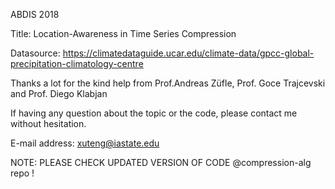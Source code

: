 ABDIS 2018

Title: Location-Awareness in Time Series Compression

Datasource: https://climatedataguide.ucar.edu/climate-data/gpcc-global-precipitation-climatology-centre

Thanks a lot for the kind help from Prof.Andreas Züfle, Prof. Goce Trajcevski and Prof. Diego Klabjan

If having any question about the topic or the code, please contact me without hesitation.

E-mail address: xuteng@iastate.edu 

NOTE: PLEASE CHECK UPDATED VERSION OF CODE @compression-alg repo !
